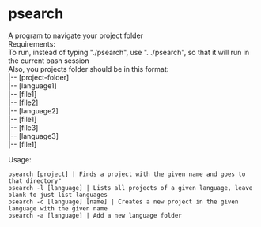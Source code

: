 # psearch
A program to navigate your project folder <br />
Requirements: <br />
  To run, instead of typing "./psearch", use ". ./psearch", so that it will run in the current bash session <br />
  Also, you projects folder should be in this format: <br />
    |-- [project-folder] <br />
       |-- [language1]  <br />
           |-- [file1]  <br />
           |-- [file2]  <br />
       |-- [language2]  <br />
           |-- [file1]  <br />
           |-- [file3]  <br />
       |-- [language3]  <br />
           |-- [file1]  <br />


Usage: <br />
  ```
  psearch [project] | Finds a project with the given name and goes to that directory"
  psearch -l [language] | Lists all projects of a given language, leave blank to just list languages
  psearch -c [language] [name] | Creates a new project in the given language with the given name
  psearch -a [language] | Add a new language folder
  ```
